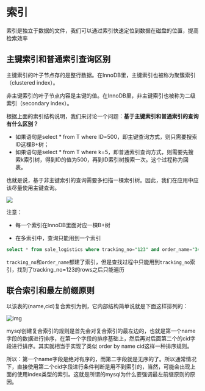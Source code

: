 # 索引
索引是独立于数据的文件，我们可以通过索引快速定位到数据在磁盘的位置，提高检索效率
## 主键索引和普通索引查询区别

主键索引的叶子节点存的是整行数据。在InnoDB里，主键索引也被称为聚簇索引（clustered index）。

非主键索引的叶子节点内容是主键的值。在InnoDB里，非主键索引也被称为二级索引（secondary index）。

根据上面的索引结构说明，我们来讨论一个问题：**基于主键索引和普通索引的查询有什么区别？**

- 如果语句是select * from T where ID=500，即主键查询方式，则只需要搜索ID这棵B+树；
- 如果语句是select * from T where k=5，即普通索引查询方式，则需要先搜索k索引树，得到ID的值为500，再到ID索引树搜索一次。这个过程称为回表。

也就是说，基于非主键索引的查询需要多扫描一棵索引树。因此，我们在应用中应该尽量使用主键查询。

![](https://tva1.sinaimg.cn/large/007S8ZIlly1get5ovgsb6j30rc0bsdjv.jpg)

注意：

* 每一个索引在InnoDB里面对应一棵B+树

* 在多索引中，查询只能用到一个索引

```sql
select * from sale_logistics where tracking_no="123" and order_name="3456"
```

`tracking_no`和`order_name`都建了索引，但是查找过程中只能用到`tracking_no`索引，找到了tracking_no=123的rows之后只能遍历


## 联合索引和最左前缀原则

以该表的(name,cid)复合索引为例，它内部结构简单说就是下面这样排列的：

![img](https://tva1.sinaimg.cn/large/007S8ZIlly1get9133v0gj304505p743.jpg)

mysql创建复合索引的规则是首先会对复合索引的最左边的，也就是第一个name字段的数据进行排序，在第一个字段的排序基础上，然后再对后面第二个的cid字段进行排序。其实就相当于实现了类似 order by name cid这样一种排序规则。

所以：第一个name字段是绝对有序的，而第二字段就是无序的了。所以通常情况下，直接使用第二个cid字段进行条件判断是用不到索引的，当然，可能会出现上面的使用index类型的索引。这就是所谓的mysql为什么要强调最左前缀原则的原因。
